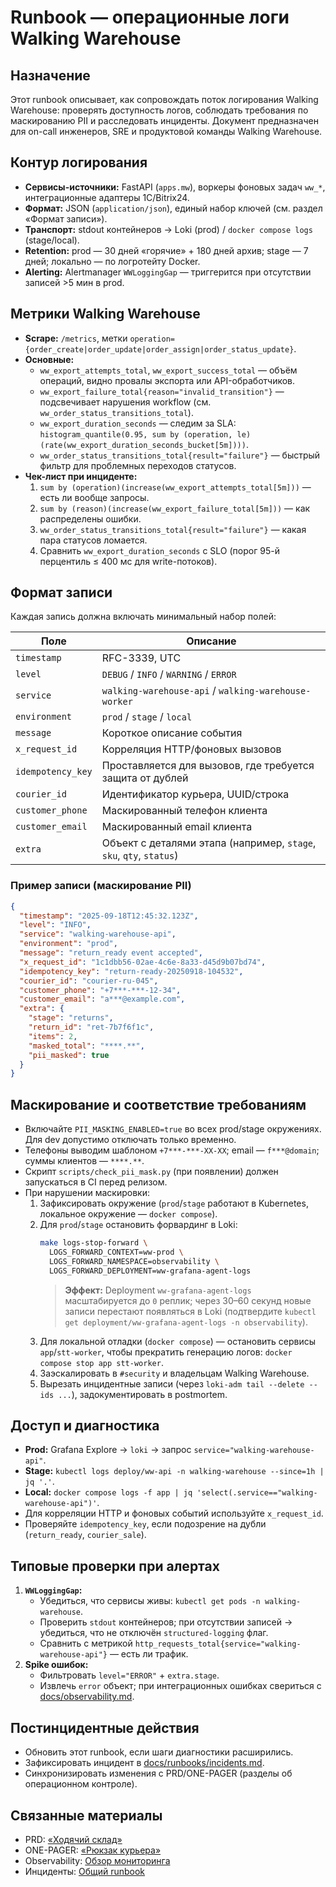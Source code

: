 <!-- docs/runbooks/ww.md -->
# Runbook — операционные логи Walking Warehouse

## Назначение
Этот runbook описывает, как сопровождать поток логирования Walking Warehouse: проверять доступность логов,
соблюдать требования по маскированию PII и расследовать инциденты.
Документ предназначен для on-call инженеров, SRE и продуктовой команды Walking Warehouse.

## Контур логирования
- **Сервисы-источники:** FastAPI (`apps.mw`), воркеры фоновых задач `ww_*`, интеграционные адаптеры 1С/Bitrix24.
- **Формат:** JSON (`application/json`), единый набор ключей (см. раздел «Формат записи»).
- **Транспорт:** stdout контейнеров → Loki (prod) / `docker compose logs` (stage/local).
- **Retention:** prod — 30 дней «горячие» + 180 дней архив; stage — 7 дней; локально — по логротейту Docker.
- **Alerting:** Alertmanager `WWLoggingGap` — триггерится при отсутствии записей >5 мин в prod.

## Метрики Walking Warehouse
- **Scrape:** `/metrics`, метки `operation={order_create|order_update|order_assign|order_status_update}`.
- **Основные:**
  - `ww_export_attempts_total`, `ww_export_success_total` — объём операций, видно провалы экспорта или API-обработчиков.
  - `ww_export_failure_total{reason="invalid_transition"}` — подсвечивает нарушения workflow (см. `ww_order_status_transitions_total`).
  - `ww_export_duration_seconds` — следим за SLA: `histogram_quantile(0.95, sum by (operation, le)(rate(ww_export_duration_seconds_bucket[5m])))`.
  - `ww_order_status_transitions_total{result="failure"}` — быстрый фильтр для проблемных переходов статусов.
- **Чек-лист при инциденте:**
  1. `sum by (operation)(increase(ww_export_attempts_total[5m]))` — есть ли вообще запросы.
  2. `sum by (reason)(increase(ww_export_failure_total[5m]))` — как распределены ошибки.
  3. `ww_order_status_transitions_total{result="failure"}` — какая пара статусов ломается.
  4. Сравнить `ww_export_duration_seconds` с SLO (порог 95-й перцентиль ≤ 400 мс для write-потоков).

## Формат записи
Каждая запись должна включать минимальный набор полей:

| Поле | Описание |
| --- | --- |
| `timestamp` | RFC-3339, UTC |
| `level` | `DEBUG` / `INFO` / `WARNING` / `ERROR` |
| `service` | `walking-warehouse-api` / `walking-warehouse-worker` |
| `environment` | `prod` / `stage` / `local` |
| `message` | Короткое описание события |
| `x_request_id` | Корреляция HTTP/фоновых вызовов |
| `idempotency_key` | Проставляется для вызовов, где требуется защита от дублей |
| `courier_id` | Идентификатор курьера, UUID/строка |
| `customer_phone` | Маскированный телефон клиента |
| `customer_email` | Маскированный email клиента |
| `extra` | Объект с деталями этапа (например, `stage`, `sku`, `qty`, `status`) |

### Пример записи (маскирование PII)
```json
{
  "timestamp": "2025-09-18T12:45:32.123Z",
  "level": "INFO",
  "service": "walking-warehouse-api",
  "environment": "prod",
  "message": "return_ready event accepted",
  "x_request_id": "1c1dbb56-02ae-4c6e-8a33-d45d9b07bd74",
  "idempotency_key": "return-ready-20250918-104532",
  "courier_id": "courier-ru-045",
  "customer_phone": "+7***-***-12-34",
  "customer_email": "a***@example.com",
  "extra": {
    "stage": "returns",
    "return_id": "ret-7b7f6f1c",
    "items": 2,
    "masked_total": "****.**",
    "pii_masked": true
  }
}
```

## Маскирование и соответствие требованиям
- Включайте `PII_MASKING_ENABLED=true` во всех prod/stage окружениях. Для dev допустимо отключать только временно.
- Телефоны выводим шаблоном `+7***-***-XX-XX`; email — `f***@domain`; суммы клиентов — `****.**`.
- Скрипт `scripts/check_pii_mask.py` (при появлении) должен запускаться в CI перед релизом.
- При нарушении маскировки:
  1. Зафиксировать окружение (`prod`/`stage` работают в Kubernetes, локальное окружение — `docker compose`).
  2. Для `prod`/`stage` остановить форвардинг в Loki:
     ```bash
     make logs-stop-forward \
       LOGS_FORWARD_CONTEXT=ww-prod \
       LOGS_FORWARD_NAMESPACE=observability \
       LOGS_FORWARD_DEPLOYMENT=ww-grafana-agent-logs
     ```
     > **Эффект:** Deployment `ww-grafana-agent-logs` масштабируется до `0` реплик; через 30–60 секунд новые записи перестают появляться в Loki (подтвердите `kubectl get deployment/ww-grafana-agent-logs -n observability`).
  3. Для локальной отладки (`docker compose`) — остановить сервисы `app`/`stt-worker`, чтобы прекратить генерацию логов: `docker compose stop app stt-worker`.
  4. Заэскалировать в `#security` и владельцам Walking Warehouse.
  5. Вырезать инцидентные записи (через `loki-adm tail --delete --ids ...`), задокументировать в postmortem.

## Доступ и диагностика
- **Prod:** Grafana Explore → `loki` → запрос `service="walking-warehouse-api"`.
- **Stage:** `kubectl logs deploy/ww-api -n walking-warehouse --since=1h | jq '.'`.
- **Local:** `docker compose logs -f app | jq 'select(.service=="walking-warehouse-api")'`.
- Для корреляции HTTP и фоновых событий используйте `x_request_id`.
- Проверяйте `idempotency_key`, если подозрение на дубли (`return_ready`, `courier_sale`).

## Типовые проверки при алертах
1. **`WWLoggingGap`:**
   - Убедиться, что сервисы живы: `kubectl get pods -n walking-warehouse`.
   - Проверить `stdout` контейнеров; при отсутствии записей → убедиться, что не отключён `structured-logging` флаг.
   - Сравнить с метрикой `http_requests_total{service="walking-warehouse-api"}` — есть ли трафик.
2. **Spike ошибок:**
   - Фильтровать `level="ERROR"` + `extra.stage`.
   - Извлечь `error` объект; при интеграционных ошибках свериться с [docs/observability.md](../observability.md).

## Постинцидентные действия
- Обновить этот runbook, если шаги диагностики расширились.
- Зафиксировать инцидент в [docs/runbooks/incidents.md](incidents.md).
- Синхронизировать изменения с PRD/ONE-PAGER (разделы об операционном контроле).

## Связанные материалы
- PRD: [«Ходячий склад»](../PRD%20Ходячий%20склад.md)
- ONE-PAGER: [«Рюкзак курьера»](../ONE-PAGER-%D0%A5%D0%BE%D0%B4%D1%8F%D1%87%D0%B8%D0%B9%D0%A0%D1%8E%D0%BA%D0%B7%D0%B0%D0%BA.md)
- Observability: [Обзор мониторинга](../observability.md)
- Инциденты: [Общий runbook](incidents.md)
